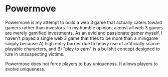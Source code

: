 # Powermove
Powermove is my attempt to build a web 3 game that actually caters toward gamers rather than investors. In my humble opinion, almost all web 3 games are merely gamified investments. As an avid and passionate gamer myself, I haven't played a single web 3 game that tries to be more than a minigame simply because A) high entry barrier due to heavy use of artificially scarce playable characters, and B) "play to earn" is a bullshit concept designed to lure in unsuspecting victims.

Powermove does not force players to buy uniqueness. It allows players to evolve uniqueness.
